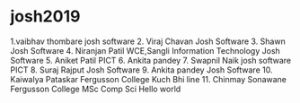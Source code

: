 # josh2019
1.vaibhav thombare
 josh software
2. Viraj Chavan
   Josh Software
3. Shawn
   Josh Software
4. Niranjan Patil
   WCE,Sangli
   Information Technology
   Josh Software
5. Aniket Patil
   PICT
6. Ankita pandey
7. Swapnil Naik
  josh software
   PICT
8. Suraj Rajput
   Josh Software
9. Ankita pandey
   Josh Software
10. Kaiwalya Pataskar
     Fergusson College
     Kuch Bhi line
11. Chinmay Sonawane
   Fergusson College
   MSc Comp Sci
   Hello world

